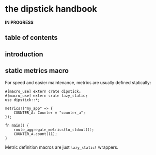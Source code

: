 # the dipstick handbook
**IN PROGRESS**

## table of contents

## introduction

## static metrics macro

For speed and easier maintenance, metrics are usually defined statically:

```rust,skt-plain
#[macro_use] extern crate dipstick;
#[macro_use] extern crate lazy_static;
use dipstick::*;

metrics!("my_app" => {
    COUNTER_A: Counter = "counter_a";
});

fn main() {
    route_aggregate_metrics(to_stdout());
    COUNTER_A.count(11);
}
```

Metric definition macros are just `lazy_static!` wrappers.
